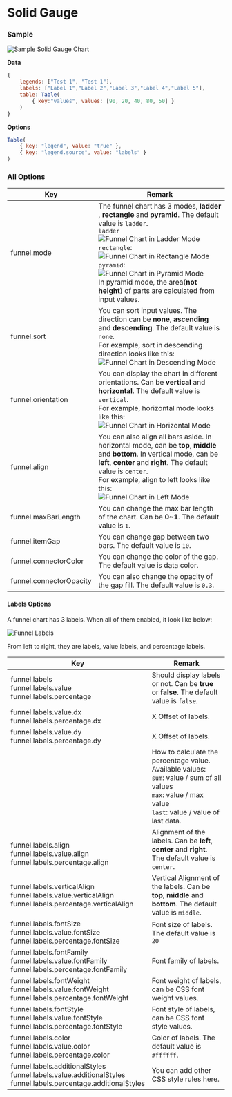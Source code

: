 # Solid Gauge

### Sample

![Sample Solid Gauge Chart](images/funnel.png)

**Data**

```javascript
{
    legends: ["Test 1", "Test 1"],
    labels: ["Label 1","Label 2","Label 3","Label 4","Label 5"],
    table: Table(
        { key:"values", values: [90, 20, 40, 80, 50] }
    )
}
```

**Options**

```javascript
Table(
    { key: "legend", value: "true" },
    { key: "legend.source", value: "labels" }
)
```

### All Options

| Key                     | Remark                                                       |
| ----------------------- | ------------------------------------------------------------ |
| funnel.mode             | The funnel chart has 3 modes, **ladder**<br />, **rectangle** and **pyramid**. The default value is `ladder`.<br />`ladder`<br />![Funnel Chart in Ladder Mode](images/funnel-ladder.png)<br />`rectangle`:<br />![Funnel Chart in Rectangle Mode](images/funnel-rectangle.png)<br />`pyramid`:<br />![Funnel Chart in Pyramid Mode](images/funnel-pyramid.png)<br />In pyramid mode, the area(**not height**) of parts are calculated from input values. |
| funnel.sort             | You can sort input values. The direction can be **none**, **ascending** and **descending**. The default value is `none`.<br />For example, sort in descending direction looks like this:<br />![Funnel Chart in Descending Mode](/images/funnel-descending.png) |
| funnel.orientation      | You can display the chart in different orientations. Can be **vertical** and **horizontal**. The default value is `vertical`.<br /> For example, horizontal mode looks like this:<br />![Funnel Chart in Horizontal Mode](images/funnel-horizontal.png) |
| funnel.align            | You can also align all bars aside. In horizontal mode, can be **top**, **middle** and **bottom**. In vertical mode, can be **left**, **center** and **right**. The default value is `center`.<br />  For example, align to left looks like this:<br />![Funnel Chart in Left Mode](images/funnel-left.png) |
| funnel.maxBarLength     | You can change the max bar length of the chart. Can be **0~1**. The default value is `1`. |
| funnel.itemGap          | You can change gap between two bars. The default value is `10`. |
| funnel.connectorColor   | You can change the color of the gap. The default value is data color. |
| funnel.connectorOpacity | You can also change the opacity of the gap fill. The default value is `0.3`. |

#### Labels Options

A funnel chart has 3 labels. When all of them enabled, it look like below:

![Funnel Labels](images/funnel-labels.png)

From left to right, they are labels, value labels, and percentage labels.

| Key                                                          | Remark                                                       |
| ------------------------------------------------------------ | ------------------------------------------------------------ |
| funnel.labels<br />funnel.labels.value<br />funnel.labels.percentage | Should display labels or not. Can be **true** or **false**. The default value is `false`. |
| funnel.labels.value.dx<br />funnel.labels.percentage.dx      | X Offset of labels.                                          |
| funnel.labels.value.dy<br />funnel.labels.percentage.dy      | X Offset of labels.                                          |
|                                                              | How to calculate the percentage value. Available values:<br />`sum`: value / sum of all values<br />`max`: value / max value<br />`last`: value / value of last data. |
| <br />funnel.labels.align<br />funnel.labels.value.align<br />funnel.labels.percentage.align | Alignment of the labels. Can be **left**, **center** and **right**. The default value is `center`. |
| funnel.labels.verticalAlign<br />funnel.labels.value.verticalAlign<br />funnel.labels.percentage.verticalAlign | Vertical Alignment of the labels. Can be **top**, **middle** and **bottom**. The default value is `middle`. |
| funnel.labels.fontSize<br />funnel.labels.value.fontSize<br />funnel.labels.percentage.fontSize | Font size of labels. The default value is `20`               |
| funnel.labels.fontFamily<br />funnel.labels.value.fontFamily<br />funnel.labels.percentage.fontFamily | Font family of labels.                                       |
| funnel.labels.fontWeight<br />funnel.labels.value.fontWeight<br />funnel.labels.percentage.fontWeight | Font weight of labels, can be CSS font weight values.        |
| funnel.labels.fontStyle<br />funnel.labels.value.fontStyle<br />funnel.labels.percentage.fontStyle | Font style of labels, can be CSS font style values.          |
| funnel.labels.color<br />funnel.labels.value.color<br />funnel.labels.percentage.color | Color of labels. The default value is `#ffffff`.             |
| funnel.labels.additionalStyles<br />funnel.labels.value.additionalStyles<br />funnel.labels.percentage.additionalStyles | You can add other CSS style rules here.                      |


